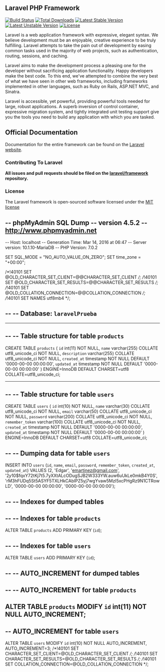 ## Laravel PHP Framework

[![Build Status](https://travis-ci.org/laravel/framework.svg)](https://travis-ci.org/laravel/framework)
[![Total Downloads](https://poser.pugx.org/laravel/framework/downloads.svg)](https://packagist.org/packages/laravel/framework)
[![Latest Stable Version](https://poser.pugx.org/laravel/framework/v/stable.svg)](https://packagist.org/packages/laravel/framework)
[![Latest Unstable Version](https://poser.pugx.org/laravel/framework/v/unstable.svg)](https://packagist.org/packages/laravel/framework)
[![License](https://poser.pugx.org/laravel/framework/license.svg)](https://packagist.org/packages/laravel/framework)

Laravel is a web application framework with expressive, elegant syntax. We believe development must be an enjoyable, creative experience to be truly fulfilling. Laravel attempts to take the pain out of development by easing common tasks used in the majority of web projects, such as authentication, routing, sessions, and caching.

Laravel aims to make the development process a pleasing one for the developer without sacrificing application functionality. Happy developers make the best code. To this end, we've attempted to combine the very best of what we have seen in other web frameworks, including frameworks implemented in other languages, such as Ruby on Rails, ASP.NET MVC, and Sinatra.

Laravel is accessible, yet powerful, providing powerful tools needed for large, robust applications. A superb inversion of control container, expressive migration system, and tightly integrated unit testing support give you the tools you need to build any application with which you are tasked.

## Official Documentation

Documentation for the entire framework can be found on the [Laravel website](http://laravel.com/docs).

### Contributing To Laravel

**All issues and pull requests should be filed on the [laravel/framework](http://github.com/laravel/framework) repository.**

### License

The Laravel framework is open-sourced software licensed under the [MIT license](http://opensource.org/licenses/MIT)


-- phpMyAdmin SQL Dump
-- version 4.5.2
-- http://www.phpmyadmin.net
--
-- Host: localhost
-- Generation Time: Mar 14, 2016 at 06:47 
-- Server version: 10.1.10-MariaDB
-- PHP Version: 7.0.2

SET SQL_MODE = "NO_AUTO_VALUE_ON_ZERO";
SET time_zone = "+00:00";


/*!40101 SET @OLD_CHARACTER_SET_CLIENT=@@CHARACTER_SET_CLIENT */;
/*!40101 SET @OLD_CHARACTER_SET_RESULTS=@@CHARACTER_SET_RESULTS */;
/*!40101 SET @OLD_COLLATION_CONNECTION=@@COLLATION_CONNECTION */;
/*!40101 SET NAMES utf8mb4 */;

--
-- Database: `laravelPrueba`
--

-- --------------------------------------------------------

--
-- Table structure for table `products`
--

CREATE TABLE `products` (
  `id` int(11) NOT NULL,
  `name` varchar(255) COLLATE utf8_unicode_ci NOT NULL,
  `description` varchar(255) COLLATE utf8_unicode_ci NOT NULL,
  `created_at` timestamp NOT NULL DEFAULT '0000-00-00 00:00:00',
  `updated_at` timestamp NOT NULL DEFAULT '0000-00-00 00:00:00'
) ENGINE=InnoDB DEFAULT CHARSET=utf8 COLLATE=utf8_unicode_ci;

-- --------------------------------------------------------

--
-- Table structure for table `users`
--

CREATE TABLE `users` (
  `id` int(10) NOT NULL,
  `name` varchar(30) COLLATE utf8_unicode_ci NOT NULL,
  `email` varchar(50) COLLATE utf8_unicode_ci NOT NULL,
  `password` varchar(200) COLLATE utf8_unicode_ci NOT NULL,
  `remember_token` varchar(100) COLLATE utf8_unicode_ci NOT NULL,
  `created_at` timestamp NOT NULL DEFAULT '0000-00-00 00:00:00',
  `updated_at` timestamp NOT NULL DEFAULT '0000-00-00 00:00:00'
) ENGINE=InnoDB DEFAULT CHARSET=utf8 COLLATE=utf8_unicode_ci;

--
-- Dumping data for table `users`
--

INSERT INTO `users` (`id`, `name`, `email`, `password`, `remember_token`, `created_at`, `updated_at`) VALUES
(2, 'Edgar', 'emartinez@gmail.com', '$2y$10$fqxY72tKj7t5.7yXXtALcODugSJB2W333YW.auw6uUkLe0mkB4Y0S', 'rM3hFUDq5St5ASYF5TXLHkCAbIPZ5yj7wgYvaw5MzI5xcPHgRz9N1CTRowLD', '0000-00-00 00:00:00', '0000-00-00 00:00:00');

--
-- Indexes for dumped tables
--

--
-- Indexes for table `products`
--
ALTER TABLE `products`
  ADD PRIMARY KEY (`id`);

--
-- Indexes for table `users`
--
ALTER TABLE `users`
  ADD PRIMARY KEY (`id`);

--
-- AUTO_INCREMENT for dumped tables
--

--
-- AUTO_INCREMENT for table `products`
--
ALTER TABLE `products`
  MODIFY `id` int(11) NOT NULL AUTO_INCREMENT;
--
-- AUTO_INCREMENT for table `users`
--
ALTER TABLE `users`
  MODIFY `id` int(10) NOT NULL AUTO_INCREMENT, AUTO_INCREMENT=3;
/*!40101 SET CHARACTER_SET_CLIENT=@OLD_CHARACTER_SET_CLIENT */;
/*!40101 SET CHARACTER_SET_RESULTS=@OLD_CHARACTER_SET_RESULTS */;
/*!40101 SET COLLATION_CONNECTION=@OLD_COLLATION_CONNECTION */;
